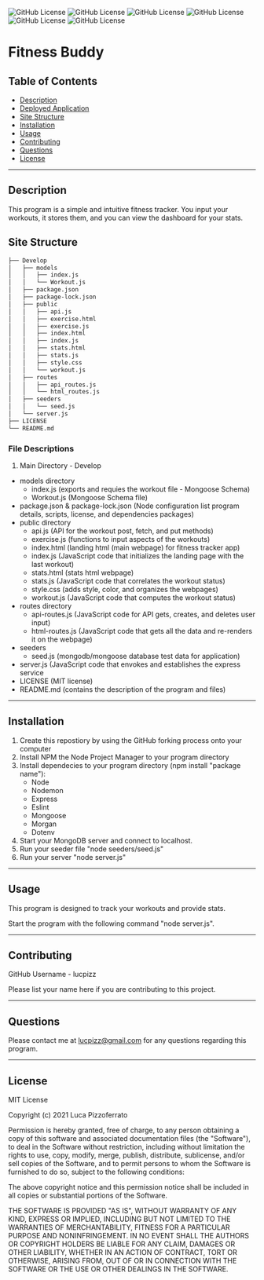 ![GitHub License](https://img.shields.io/badge/MIT-License-informational) ![GitHub License](https://img.shields.io/badge/Node-JavaScript-informational) ![GitHub License](https://img.shields.io/badge/MongoDB-Database-informational) ![GitHub License](https://img.shields.io/badge/Express-Server-informational) ![GitHub License](https://img.shields.io/badge/MySQL2-Database-informational) ![GitHub License](https://img.shields.io/badge/Mongoose-ODM-informational)

# Fitness Buddy

## Table of Contents

- [Description](#description)
- [Deployed Application](#deployed-applicaiton)
- [Site Structure](#site-structure)
- [Installation](#installation)
- [Usage](#usage)
- [Contributing](#contributing)
- [Questions](#question)
- [License](#license)

---

## Description

This program is a simple and intuitive fitness tracker. You input your workouts, it stores them, and you can view the dashboard for your stats.

## Site Structure

```bash
├── Develop
│   ├── models
│   │   ├── index.js
│   │   └── Workout.js
│   ├── package.json
│   ├── package-lock.json
│   ├── public
│   │   ├── api.js
│   │   ├── exercise.html
│   │   ├── exercise.js
│   │   ├── index.html
│   │   ├── index.js
│   │   ├── stats.html
│   │   ├── stats.js
│   │   ├── style.css
│   │   └── workout.js
│   ├── routes
│   │   ├── api_routes.js
│   │   └── html_routes.js
│   ├── seeders
│   │   └── seed.js
│   └── server.js
├── LICENSE
└── README.md
```

### File Descriptions

1. Main Directory - Develop

- models directory
  - index.js (exports and requies the workout file - Mongoose Schema)
  - Workout.js (Mongoose Schema file)
- package.json & package-lock.json (Node configuration list program details, scripts, license, and dependencies packages)
- public directory
  - api.js (API for the workout post, fetch, and put methods)
  - exercise.js (functions to input aspects of the workouts)
  - index.html (landing html (main webpage) for fitness tracker app)
  - index.js (JavaScript code that initializes the landing page with the last workout)
  - stats.html (stats html webpage)
  - stats.js (JavaScript code that correlates the workout status)
  - style.css (adds style, color, and organizes the webpages)
  - workout.js (JavaScript code that computes the workout status)
- routes directory
  - api-routes.js (JavaScript code for API gets, creates, and deletes user input)
  - html-routes.js (JavaScript code that gets all the data and re-renders it on the webpage)
- seeders
  - seed.js (mongodb/mongoose database test data for application)
- server.js (JavaScript code that envokes and establishes the express service
- LICENSE (MIT license)
- README.md (contains the description of the program and files)

---

## Installation

1. Create this repostiory by using the GitHub forking process onto your computer
2. Install NPM the Node Project Manager to your program directory
3. Install dependecies to your program directory (npm install "package name"):
   - Node
   - Nodemon
   - Express
   - Eslint
   - Mongoose
   - Morgan
   - Dotenv
4. Start your MongoDB server and connect to localhost.
5. Run your seeder file "node seeders/seed.js"
6. Run your server "node server.js"

---

## Usage

This program is designed to track your workouts and provide stats.

Start the program with the following command "node server.js".

---

## Contributing

GitHub Username - lucpizz

Please list your name here if you are contributing to this project.

---

## Questions

Please contact me at lucpizz@gmail.com for any questions regarding this program.

---

## License

MIT License

Copyright (c) 2021 Luca Pizzoferrato

Permission is hereby granted, free of charge, to any person obtaining a copy of this software and associated documentation files (the "Software"), to deal in the Software without restriction, including without limitation the rights to use, copy, modify, merge, publish, distribute, sublicense, and/or sell copies of the Software, and to permit persons to whom the Software is furnished to do so, subject to the following conditions:

The above copyright notice and this permission notice shall be included in all copies or substantial portions of the Software.

THE SOFTWARE IS PROVIDED "AS IS", WITHOUT WARRANTY OF ANY KIND, EXPRESS OR IMPLIED, INCLUDING BUT NOT LIMITED TO THE WARRANTIES OF MERCHANTABILITY, FITNESS FOR A PARTICULAR PURPOSE AND NONINFRINGEMENT. IN NO EVENT SHALL THE AUTHORS OR COPYRIGHT HOLDERS BE LIABLE FOR ANY CLAIM, DAMAGES OR OTHER LIABILITY, WHETHER IN AN ACTION OF CONTRACT, TORT OR OTHERWISE, ARISING FROM, OUT OF OR IN CONNECTION WITH THE SOFTWARE OR THE USE OR OTHER DEALINGS IN THE SOFTWARE.
